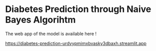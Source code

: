 # Diabetes Prediction through Naive Bayes Algorihtm

The web app of the model is available here !

https://diabetes-prediction-urdvypmimxbvasky3dbaxh.streamlit.app
